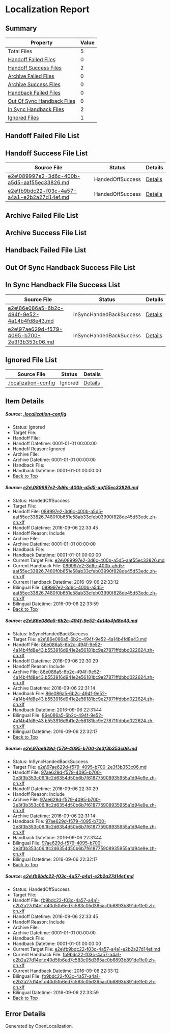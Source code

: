 # <a name='report-top'></a> Localization Report

## Summary
 Property | Value 
 -------- | ----- 
 Total Files | 5
[ Handoff Failed Files ](#handoff-failed-list)| 0
[ Handoff Success Files ](#handoff-success-list)| 2
[ Archive Failed Files ](#archive-failed-list)| 0
[ Archive Success Files ](#archive-success-list)| 0
[ Handback Failed Files ](#handback-failed-list)| 0
[ Out Of Sync Handback Files ](#outofsync-handback-success-list)| 0
[ In Sync Handback Files ](#insync-handback-success-list)| 2
[ Ignored Files ](#ignored-list)| 1

## <a name='handoff-failed-list'></a> Handoff Failed File List

## <a name='handoff-success-list'></a> Handoff Success File List
 Source File | Status | Details 
 ----------- | ------ | ------- 
 [e2e\089997e2-3d6c-400b-a5d5-aaf55ec33826.md](https://github.com/OpenLocalizationTestOrg/ol-test0/blob/783682d43a6efce0909c0497c5dd1764f2313024/e2e/089997e2-3d6c-400b-a5d5-aaf55ec33826.md) | HandedOffSuccess | [Details](#4ac60dd37c3a19594346286d4c0e28f34115452a1)
 [e2e\fb9bdc22-f03c-4a57-a4a1-e2b2a27d14ef.md](https://github.com/OpenLocalizationTestOrg/ol-test0/blob/783682d43a6efce0909c0497c5dd1764f2313024/e2e/fb9bdc22-f03c-4a57-a4a1-e2b2a27d14ef.md) | HandedOffSuccess | [Details](#c480b72abbe4546225bd46c0606e5f137e4e97ae4)

## <a name='archive-failed-list'></a> Archive Failed File List

## <a name='archive-success-list'></a> Archive Success File List

## <a name='handback-failed-list'></a> Handback Failed File List

## <a name='outofsync-handback-success-list'></a> Out Of Sync Handback Success File List

## <a name='insync-handback-success-list'></a> In Sync Handback File Success List
 Source File | Status | Details 
 ----------- | ------ | ------- 
 [e2e\86e086a5-6b2c-494f-9e52-4a14b4fd8e43.md](https://github.com/OpenLocalizationTestOrg/ol-test0/blob/d47c1696de41b50cad0d033e3caf6c6d4bfcb8ef/e2e/86e086a5-6b2c-494f-9e52-4a14b4fd8e43.md) | InSyncHandedBackSuccess | [Details](#d690b7be187a21ed3c5f32998ee053bfaf6d045f2)
 [e2e\97ae629d-f579-4095-b700-2e3f3b353c06.md](https://github.com/OpenLocalizationTestOrg/ol-test0/blob/d47c1696de41b50cad0d033e3caf6c6d4bfcb8ef/e2e/97ae629d-f579-4095-b700-2e3f3b353c06.md) | InSyncHandedBackSuccess | [Details](#10bcbb8f978d7ae5be6eb0b7df03b52ca2e10c883)

## <a name='ignored-list'></a> Ignored File List
 Source File | Status | Details 
 ----------- | ------ | ------- 
 [.localization-config](https://github.com/OpenLocalizationTestOrg/ol-test0/blob/783682d43a6efce0909c0497c5dd1764f2313024/.localization-config) | Ignored | [Details](#3d4f252ac210baf56311d7e97dcc2db10974dbd20)

## Item Details
##### <a name='3d4f252ac210baf56311d7e97dcc2db10974dbd20'></a> Source: [.localization-config](https://github.com/OpenLocalizationTestOrg/ol-test0/blob/783682d43a6efce0909c0497c5dd1764f2313024/.localization-config)
* Status: Ignored
* Target File: 
* Handoff File: 
* Handoff Datetime: 0001-01-01 00:00:00
* Handoff Reason: Ignored
* Archive File: 
* Archive Datetime: 0001-01-01 00:00:00
* Handback File: 
* Handback Datetime: 0001-01-01 00:00:00
* [Back to Top](#report-top)

##### <a name='4ac60dd37c3a19594346286d4c0e28f34115452a1'></a> Source: [e2e\089997e2-3d6c-400b-a5d5-aaf55ec33826.md](https://github.com/OpenLocalizationTestOrg/ol-test0/blob/783682d43a6efce0909c0497c5dd1764f2313024/e2e/089997e2-3d6c-400b-a5d5-aaf55ec33826.md)
* Status: HandedOffSuccess
* Target File: 
* Handoff File: [089997e2-3d6c-400b-a5d5-aaf55ec33826.7480f0b651e58ab33cfeb03990f828de45d53edc.zh-cn.xlf](https://github.com/OpenLocalizationTestOrg/ol-test0-handoff/blob/d3844c43677a93d4f32a9160761b6fdebd3665f7/ol-handoff/OpenLocalizationTestOrg/ol-test0-zhcn/ci/ht/089997e2-3d6c-400b-a5d5-aaf55ec33826.7480f0b651e58ab33cfeb03990f828de45d53edc.zh-cn.xlf)
* Handoff Datetime: 2016-09-06 22:33:45
* Handoff Reason: Include
* Archive File: 
* Archive Datetime: 0001-01-01 00:00:00
* Handback File: 
* Handback Datetime: 0001-01-01 00:00:00
* Current Target File: [e2e\089997e2-3d6c-400b-a5d5-aaf55ec33826.md](https://github.com/OpenLocalizationTestOrg/ol-test0-zhcn/blob/1261141885f1c4306d3b23879d7297be6f2e0f5c/e2e/089997e2-3d6c-400b-a5d5-aaf55ec33826.md)
* Current Handback File: [089997e2-3d6c-400b-a5d5-aaf55ec33826.7480f0b651e58ab33cfeb03990f828de45d53edc.zh-cn.xlf](https://github.com/OpenLocalizationTestOrg/ol-test0-handback/blob/79cc00cbe44249a20a4caca793ea813cc63d2a12/ol-handback/OpenLocalizationTestOrg/ol-test0-zhcn/ci/ht/089997e2-3d6c-400b-a5d5-aaf55ec33826.7480f0b651e58ab33cfeb03990f828de45d53edc.zh-cn.xlf)
* Current Handback Datetime: 2016-09-06 22:33:12
* Bilingual File: [089997e2-3d6c-400b-a5d5-aaf55ec33826.7480f0b651e58ab33cfeb03990f828de45d53edc.zh-cn.xlf](https://github.com/OpenLocalizationTestOrg/ol-test0-handback/blob/79cc00cbe44249a20a4caca793ea813cc63d2a12/ol-handback/OpenLocalizationTestOrg/ol-test0-zhcn/ci/ht/089997e2-3d6c-400b-a5d5-aaf55ec33826.7480f0b651e58ab33cfeb03990f828de45d53edc.zh-cn.xlf)
* Bilingual Datetime: 2016-09-06 22:33:59
* [Back to Top](#report-top)

##### <a name='d690b7be187a21ed3c5f32998ee053bfaf6d045f2'></a> Source: [e2e\86e086a5-6b2c-494f-9e52-4a14b4fd8e43.md](https://github.com/OpenLocalizationTestOrg/ol-test0/blob/d47c1696de41b50cad0d033e3caf6c6d4bfcb8ef/e2e/86e086a5-6b2c-494f-9e52-4a14b4fd8e43.md)
* Status: InSyncHandedBackSuccess
* Target File: [e2e\86e086a5-6b2c-494f-9e52-4a14b4fd8e43.md](https://github.com/OpenLocalizationTestOrg/ol-test0-zhcn/blob/88d97f103a262cd8aea3f12b55b6b3c051c1cc25/e2e/86e086a5-6b2c-494f-9e52-4a14b4fd8e43.md)
* Handoff File: [86e086a5-6b2c-494f-9e52-4a14b4fd8e43.b553916d941e2e56181bc9e27871ffdbbd022624.zh-cn.xlf](https://github.com/OpenLocalizationTestOrg/ol-test0-handoff/blob/2853ccb9c276204bb97d21b288963cb47f9841b7/ol-handoff/OpenLocalizationTestOrg/ol-test0-zhcn/ci/ht/86e086a5-6b2c-494f-9e52-4a14b4fd8e43.b553916d941e2e56181bc9e27871ffdbbd022624.zh-cn.xlf)
* Handoff Datetime: 2016-09-06 22:30:29
* Handoff Reason: Include
* Archive File: [86e086a5-6b2c-494f-9e52-4a14b4fd8e43.b553916d941e2e56181bc9e27871ffdbbd022624.zh-cn.xlf](https://github.com/OpenLocalizationTestOrg/ol-test0-handoff/blob/5a1460fe5f4e950e1d3d3a5e9014f7470477e761/ol-archive/OpenLocalizationTestOrg/ol-test0-zhcn/ci/ht/86e086a5-6b2c-494f-9e52-4a14b4fd8e43.b553916d941e2e56181bc9e27871ffdbbd022624.zh-cn.xlf)
* Archive Datetime: 2016-09-06 22:31:14
* Handback File: [86e086a5-6b2c-494f-9e52-4a14b4fd8e43.b553916d941e2e56181bc9e27871ffdbbd022624.zh-cn.xlf](https://github.com/OpenLocalizationTestOrg/ol-test0-handback/blob/cf35158bc9c694e0db26542affd095521d829700/ol-handback/OpenLocalizationTestOrg/ol-test0-zhcn/ci/ht/86e086a5-6b2c-494f-9e52-4a14b4fd8e43.b553916d941e2e56181bc9e27871ffdbbd022624.zh-cn.xlf)
* Handback Datetime: 2016-09-06 22:31:44
* Bilingual File: [86e086a5-6b2c-494f-9e52-4a14b4fd8e43.b553916d941e2e56181bc9e27871ffdbbd022624.zh-cn.xlf](https://github.com/OpenLocalizationTestOrg/ol-test0-handback/blob/cf35158bc9c694e0db26542affd095521d829700/ol-handback/OpenLocalizationTestOrg/ol-test0-zhcn/ci/ht/86e086a5-6b2c-494f-9e52-4a14b4fd8e43.b553916d941e2e56181bc9e27871ffdbbd022624.zh-cn.xlf)
* Bilingual Datetime: 2016-09-06 22:32:17
* [Back to Top](#report-top)

##### <a name='10bcbb8f978d7ae5be6eb0b7df03b52ca2e10c883'></a> Source: [e2e\97ae629d-f579-4095-b700-2e3f3b353c06.md](https://github.com/OpenLocalizationTestOrg/ol-test0/blob/d47c1696de41b50cad0d033e3caf6c6d4bfcb8ef/e2e/97ae629d-f579-4095-b700-2e3f3b353c06.md)
* Status: InSyncHandedBackSuccess
* Target File: [e2e\97ae629d-f579-4095-b700-2e3f3b353c06.md](https://github.com/OpenLocalizationTestOrg/ol-test0-zhcn/blob/88d97f103a262cd8aea3f12b55b6b3c051c1cc25/e2e/97ae629d-f579-4095-b700-2e3f3b353c06.md)
* Handoff File: [97ae629d-f579-4095-b700-2e3f3b353c06.1fc2d6354d50b6b7f618775908935955a1d94e9e.zh-cn.xlf](https://github.com/OpenLocalizationTestOrg/ol-test0-handoff/blob/2853ccb9c276204bb97d21b288963cb47f9841b7/ol-handoff/OpenLocalizationTestOrg/ol-test0-zhcn/ci/ht/97ae629d-f579-4095-b700-2e3f3b353c06.1fc2d6354d50b6b7f618775908935955a1d94e9e.zh-cn.xlf)
* Handoff Datetime: 2016-09-06 22:30:29
* Handoff Reason: Include
* Archive File: [97ae629d-f579-4095-b700-2e3f3b353c06.1fc2d6354d50b6b7f618775908935955a1d94e9e.zh-cn.xlf](https://github.com/OpenLocalizationTestOrg/ol-test0-handoff/blob/5a1460fe5f4e950e1d3d3a5e9014f7470477e761/ol-archive/OpenLocalizationTestOrg/ol-test0-zhcn/ci/ht/97ae629d-f579-4095-b700-2e3f3b353c06.1fc2d6354d50b6b7f618775908935955a1d94e9e.zh-cn.xlf)
* Archive Datetime: 2016-09-06 22:31:14
* Handback File: [97ae629d-f579-4095-b700-2e3f3b353c06.1fc2d6354d50b6b7f618775908935955a1d94e9e.zh-cn.xlf](https://github.com/OpenLocalizationTestOrg/ol-test0-handback/blob/cf35158bc9c694e0db26542affd095521d829700/ol-handback/OpenLocalizationTestOrg/ol-test0-zhcn/ci/ht/97ae629d-f579-4095-b700-2e3f3b353c06.1fc2d6354d50b6b7f618775908935955a1d94e9e.zh-cn.xlf)
* Handback Datetime: 2016-09-06 22:31:44
* Bilingual File: [97ae629d-f579-4095-b700-2e3f3b353c06.1fc2d6354d50b6b7f618775908935955a1d94e9e.zh-cn.xlf](https://github.com/OpenLocalizationTestOrg/ol-test0-handback/blob/cf35158bc9c694e0db26542affd095521d829700/ol-handback/OpenLocalizationTestOrg/ol-test0-zhcn/ci/ht/97ae629d-f579-4095-b700-2e3f3b353c06.1fc2d6354d50b6b7f618775908935955a1d94e9e.zh-cn.xlf)
* Bilingual Datetime: 2016-09-06 22:32:17
* [Back to Top](#report-top)

##### <a name='c480b72abbe4546225bd46c0606e5f137e4e97ae4'></a> Source: [e2e\fb9bdc22-f03c-4a57-a4a1-e2b2a27d14ef.md](https://github.com/OpenLocalizationTestOrg/ol-test0/blob/783682d43a6efce0909c0497c5dd1764f2313024/e2e/fb9bdc22-f03c-4a57-a4a1-e2b2a27d14ef.md)
* Status: HandedOffSuccess
* Target File: 
* Handoff File: [fb9bdc22-f03c-4a57-a4a1-e2b2a27d14ef.d40d5fb6ed7c583c05d365ac0b6893b891de1fe0.zh-cn.xlf](https://github.com/OpenLocalizationTestOrg/ol-test0-handoff/blob/d3844c43677a93d4f32a9160761b6fdebd3665f7/ol-handoff/OpenLocalizationTestOrg/ol-test0-zhcn/ci/ht/fb9bdc22-f03c-4a57-a4a1-e2b2a27d14ef.d40d5fb6ed7c583c05d365ac0b6893b891de1fe0.zh-cn.xlf)
* Handoff Datetime: 2016-09-06 22:33:45
* Handoff Reason: Include
* Archive File: 
* Archive Datetime: 0001-01-01 00:00:00
* Handback File: 
* Handback Datetime: 0001-01-01 00:00:00
* Current Target File: [e2e\fb9bdc22-f03c-4a57-a4a1-e2b2a27d14ef.md](https://github.com/OpenLocalizationTestOrg/ol-test0-zhcn/blob/1261141885f1c4306d3b23879d7297be6f2e0f5c/e2e/fb9bdc22-f03c-4a57-a4a1-e2b2a27d14ef.md)
* Current Handback File: [fb9bdc22-f03c-4a57-a4a1-e2b2a27d14ef.d40d5fb6ed7c583c05d365ac0b6893b891de1fe0.zh-cn.xlf](https://github.com/OpenLocalizationTestOrg/ol-test0-handback/blob/79cc00cbe44249a20a4caca793ea813cc63d2a12/ol-handback/OpenLocalizationTestOrg/ol-test0-zhcn/ci/ht/fb9bdc22-f03c-4a57-a4a1-e2b2a27d14ef.d40d5fb6ed7c583c05d365ac0b6893b891de1fe0.zh-cn.xlf)
* Current Handback Datetime: 2016-09-06 22:33:12
* Bilingual File: [fb9bdc22-f03c-4a57-a4a1-e2b2a27d14ef.d40d5fb6ed7c583c05d365ac0b6893b891de1fe0.zh-cn.xlf](https://github.com/OpenLocalizationTestOrg/ol-test0-handback/blob/79cc00cbe44249a20a4caca793ea813cc63d2a12/ol-handback/OpenLocalizationTestOrg/ol-test0-zhcn/ci/ht/fb9bdc22-f03c-4a57-a4a1-e2b2a27d14ef.d40d5fb6ed7c583c05d365ac0b6893b891de1fe0.zh-cn.xlf)
* Bilingual Datetime: 2016-09-06 22:33:59
* [Back to Top](#report-top)


## Error Details

Generated by OpenLocalization.
